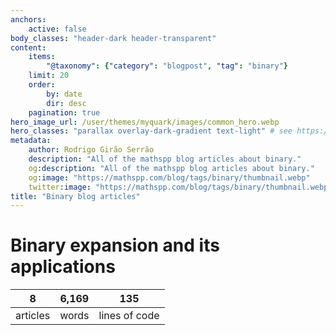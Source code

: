 ```yaml
---
anchors:
    active: false
body_classes: "header-dark header-transparent"
content:
    items:
        "@taxonomy": {"category": "blogpost", "tag": "binary"}
    limit: 20
    order:
        by: date
        dir: desc
    pagination: true
hero_image_url: /user/themes/myquark/images/common_hero.webp
hero_classes: "parallax overlay-dark-gradient text-light" # see https://demo.getgrav.org/blog-skeleton/blog/hero-classes
metadata:
    author: Rodrigo Girão Serrão
    description: "All of the mathspp blog articles about binary."
    og:description: "All of the mathspp blog articles about binary."
    og:image: "https://mathspp.com/blog/tags/binary/thumbnail.webp"
    twitter:image: "https://mathspp.com/blog/tags/binary/thumbnail.webp"
title: "Binary blog articles"
---
```



# Binary expansion and its applications


<table class="stats-table">
    <thead>
        <tr>
            <th style="text-align: center;">8</th>
            <th style="text-align: center;">6,169</th>
            <th style="text-align: center;">135</th>
        </tr>
    </thead>
    <tbody>
        <tr>
            <td style="text-align: center;">articles</td>
            <td style="text-align: center;">words</td>
            <td style="text-align: center;">lines of code</td>
        </tr>
    </tbody>
</table>